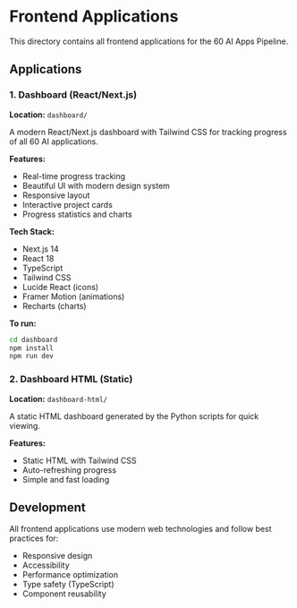# Frontend Applications

This directory contains all frontend applications for the 60 AI Apps Pipeline.

## Applications

### 1. Dashboard (React/Next.js)
**Location:** `dashboard/`

A modern React/Next.js dashboard with Tailwind CSS for tracking progress of all 60 AI applications.

**Features:**
- Real-time progress tracking
- Beautiful UI with modern design system
- Responsive layout
- Interactive project cards
- Progress statistics and charts

**Tech Stack:**
- Next.js 14
- React 18
- TypeScript
- Tailwind CSS
- Lucide React (icons)
- Framer Motion (animations)
- Recharts (charts)

**To run:**
```bash
cd dashboard
npm install
npm run dev
```

### 2. Dashboard HTML (Static)
**Location:** `dashboard-html/`

A static HTML dashboard generated by the Python scripts for quick viewing.

**Features:**
- Static HTML with Tailwind CSS
- Auto-refreshing progress
- Simple and fast loading

## Development

All frontend applications use modern web technologies and follow best practices for:
- Responsive design
- Accessibility
- Performance optimization
- Type safety (TypeScript)
- Component reusability
